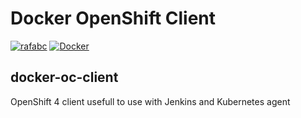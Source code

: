 

# Docker OpenShift Client
[![rafabc](https://circleci.com/gh/rafabc/docker-oc-client.svg?style=svg)](<LINK>)
[![Docker](https://img.shields.io/docker/v/rafabc/openshift-client/4.6)](https://hub.docker.com/repository/docker/rafabc/openshift-client/builds)
## docker-oc-client

OpenShift 4 client usefull to use with Jenkins and Kubernetes agent
